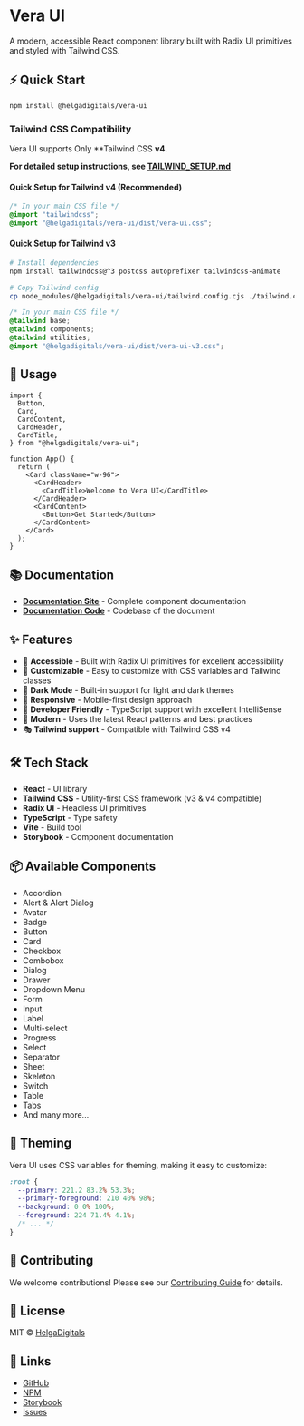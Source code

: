# Vera UI

A modern, accessible React component library built with Radix UI primitives and styled with Tailwind CSS.

## ⚡ Quick Start

```bash
npm install @helgadigitals/vera-ui
```

### Tailwind CSS Compatibility

Vera UI supports Only **Tailwind CSS **v4**.

**For detailed setup instructions, see [TAILWIND_SETUP.md](./TAILWIND_SETUP.md)**

#### Quick Setup for Tailwind v4 (Recommended)

```css
/* In your main CSS file */
@import "tailwindcss";
@import "@helgadigitals/vera-ui/dist/vera-ui.css";
```

#### Quick Setup for Tailwind v3

```bash
# Install dependencies
npm install tailwindcss@^3 postcss autoprefixer tailwindcss-animate

# Copy Tailwind config
cp node_modules/@helgadigitals/vera-ui/tailwind.config.cjs ./tailwind.config.js
```

```css
/* In your main CSS file */
@tailwind base;
@tailwind components;
@tailwind utilities;
@import "@helgadigitals/vera-ui/dist/vera-ui-v3.css";
```

## 🚀 Usage

```tsx
import {
  Button,
  Card,
  CardContent,
  CardHeader,
  CardTitle,
} from "@helgadigitals/vera-ui";

function App() {
  return (
    <Card className="w-96">
      <CardHeader>
        <CardTitle>Welcome to Vera UI</CardTitle>
      </CardHeader>
      <CardContent>
        <Button>Get Started</Button>
      </CardContent>
    </Card>
  );
}
```

## 📚 Documentation

- **[Documentation Site](https://veraui.helgadigitals.com/)** - Complete component documentation
- **[Documentation Code](./packages/docs)** - Codebase of the document

## ✨ Features

- 🎯 **Accessible** - Built with Radix UI primitives for excellent accessibility
- 🎨 **Customizable** - Easy to customize with CSS variables and Tailwind classes
- 🌙 **Dark Mode** - Built-in support for light and dark themes
- 📱 **Responsive** - Mobile-first design approach
- 🔧 **Developer Friendly** - TypeScript support with excellent IntelliSense
- 🚀 **Modern** - Uses the latest React patterns and best practices
- 🎭 **Tailwind support** - Compatible with  Tailwind CSS v4

## 🛠 Tech Stack

- **React** - UI library
- **Tailwind CSS** - Utility-first CSS framework (v3 & v4 compatible)
- **Radix UI** - Headless UI primitives
- **TypeScript** - Type safety
- **Vite** - Build tool
- **Storybook** - Component documentation

## 📦 Available Components

- Accordion
- Alert & Alert Dialog
- Avatar
- Badge
- Button
- Card
- Checkbox
- Combobox
- Dialog
- Drawer
- Dropdown Menu
- Form
- Input
- Label
- Multi-select
- Progress
- Select
- Separator
- Sheet
- Skeleton
- Switch
- Table
- Tabs
- And many more...

## 🎨 Theming

Vera UI uses CSS variables for theming, making it easy to customize:

```css
:root {
  --primary: 221.2 83.2% 53.3%;
  --primary-foreground: 210 40% 98%;
  --background: 0 0% 100%;
  --foreground: 224 71.4% 4.1%;
  /* ... */
}
```

## 🤝 Contributing

We welcome contributions! Please see our [Contributing Guide](./stories/Contributing.mdx) for details.

## 📄 License

MIT © [HelgaDigitals](https://github.com/helgadigitals-limited-company)

## 🔗 Links

- [GitHub](https://github.com/helgadigitals-limited-company/vera-ui)
- [NPM](https://www.npmjs.com/package/@helgadigitals/vera-ui)
- [Storybook](https://helgadigitals-limited-company.github.io/vera-ui)
- [Issues](https://github.com/helgadigitals-limited-company/vera-ui/issues)
